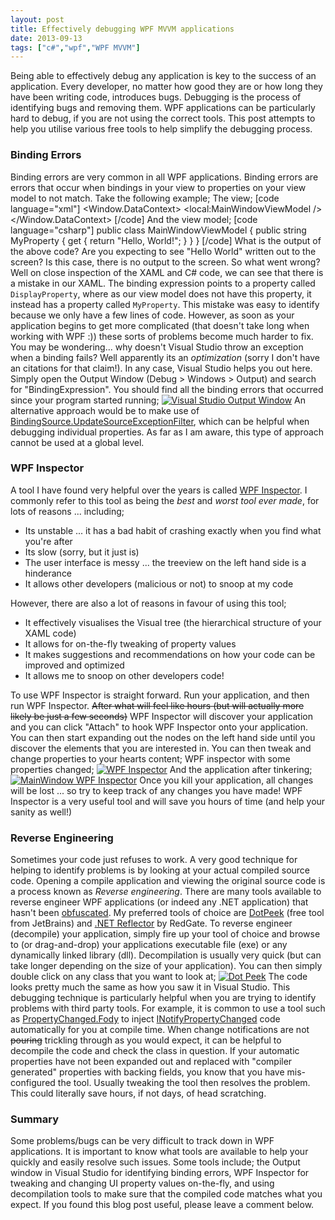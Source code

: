 ```yaml
---
layout: post
title: Effectively debugging WPF MVVM applications
date: 2013-09-13
tags: ["c#","wpf","WPF MVVM"]
---
```


Being able to effectively debug any application is key to the success of an application.  Every developer, no matter how good they are or how long they have been writing code, introduces bugs.  Debugging is the process of identifying bugs and removing them. WPF applications can be particularly hard to debug, if you are not using the correct tools.  This post attempts to help you utilise various free tools to help simplify the debugging process.

### **Binding Errors**

Binding errors are very common in all WPF applications.  Binding errors are errors that occur when bindings in your view to properties on your view model to not match.  Take the following example; The view; [code language="xml"] <Window x:Class="DebuggingWPF.MainWindow" xmlns="http://schemas.microsoft.com/winfx/2006/xaml/presentation" xmlns:x="http://schemas.microsoft.com/winfx/2006/xaml" xmlns:local="clr-namespace:DebuggingWPF" Title="MainWindow" Height="350" Width="525"> <Window.DataContext> <local:MainWindowViewModel /> </Window.DataContext> <Grid> <TextBlock Text="{Binding DisplayProperty, Mode=Oneway}" /> </Grid> </Window> [/code] And the view model; [code language="csharp"] public class MainWindowViewModel { public string MyProperty { get { return "Hello, World!"; } } } [/code] What is the output of the above code? Are you expecting to see "Hello World" written out to the screen? Is this case, there is no output to the screen. So what went wrong? Well on close inspection of the XAML and C# code, we can see that there is a mistake in our XAML. The binding expression points to a property called `DisplayProperty`, where as our view model does not have this property, it instead has a property called `MyProperty`. This mistake was easy to identify because we only have a few lines of code. However, as soon as your application begins to get more complicated (that doesn't take long when working with WPF :)) these sorts of problems become much harder to fix. You may be wondering... why doesn't Visual Studio throw an exception when a binding fails? Well apparently its an _optimization_ (sorry I don't have an citations for that claim!). In any case, Visual Studio helps you out here. Simply open the Output Window (Debug > Windows > Output) and search for "BindingExpression". You should find all the binding errors that occurred since your program started running; [![Visual Studio Output Window](https://developerhandbook.com/wp-content/uploads/2013/09/outputwindow1.png)](outputwindow1.png) An alternative approach would be to make use of [BindingSource.UpdateSourceExceptionFilter](http://msdn.microsoft.com/en-us/library/system.windows.data.binding.updatesourceexceptionfilter.aspx "BindingSource.UpdateSourceExceptionFilter"), which can be helpful when debugging individual properties. As far as I am aware, this type of approach cannot be used at a global level.

### **WPF Inspector**

A tool I have found very helpful over the years is called [WPF Inspector](http://wpfinspector.codeplex.com/ "WPF Inspector"). I commonly refer to this tool as being the _best_ and _worst tool ever made_, for lots of reasons ... including;

*   Its unstable ... it has a bad habit of crashing exactly when you find what you're after
*   Its slow (sorry, but it just is)
*   The user interface is messy ... the treeview on the left hand side is a hinderance
*   It allows other developers (malicious or not) to snoop at my code

However, there are also a lot of reasons in favour of using this tool;

*   It effectively visualises the Visual tree (the hierarchical structure of your XAML code)
*   It allows for on-the-fly tweaking of property values
*   It makes suggestions and recommendations on how your code can be improved and optimized
*   It allows me to snoop on other developers code!

To use WPF Inspector is straight forward. Run your application, and then run WPF Inspector. <strike>After what will feel like hours (but will actually more likely be just a few seconds)</strike> WPF Inspector will discover your application and you can click "Attach" to hook WPF Inspector onto your application. You can then start expanding out the nodes on the left hand side until you discover the elements that you are interested in. You can then tweak and change properties to your hearts content; WPF inspector with some properties changed; [![WPF Inspector](https://developerhandbook.com/wp-content/uploads/2013/09/wpfinspector1.png)](wpfinspector1.png) And the application after tinkering; [![MainWindow WPF Inspector](https://developerhandbook.com/wp-content/uploads/2013/09/mainwindowwpfinspector1.png)](mainwindowwpfinspector1.png) Once you kill your application, all changes will be lost ... so try to keep track of any changes you have made! WPF Inspector is a very useful tool and will save you hours of time (and help your sanity as well!)

### **Reverse Engineering**

Sometimes your code just refuses to work. A very good technique for helping to identify problems is by looking at your actual compiled source code. Opening a compile application and viewing the original source code is a process known as _Reverse engineering_. There are many tools available to reverse engineer WPF applications (or indeed any .NET application) that hasn't been [obfuscated](http://en.wikipedia.org/wiki/Obfuscation "Obfuscation"). My preferred tools of choice are [DotPeek](http://www.jetbrains.com/decompiler/ "DotPeek") (free tool from JetBrains) and [.NET Reflector](http://www.red-gate.com/products/dotnet-development/reflector/ ".NET Reflector") by RedGate. To reverse engineer (decompile) your application, simply fire up your tool of choice and browse to (or drag-and-drop) your applications executable file (exe) or any dynamically linked library (dll). Decompilation is usually very quick (but can take longer depending on the size of your application). You can then simply double click on any class that you want to look at; [![Dot Peek](https://developerhandbook.com/wp-content/uploads/2013/09/dotpeek1.png)](dotpeek1.png) The code looks pretty much the same as how you saw it in Visual Studio. This debugging technique is particularly helpful when you are trying to identify problems with third party tools. For example, it is common to use a tool such as [PropertyChanged.Fody](https://github.com/Fody/PropertyChanged "PropertyChanged.Fody") to inject [INotifyPropertyChanged](http://msdn.microsoft.com/en-us/library/system.componentmodel.inotifypropertychanged.aspx "INotifyPropertyChanged") code automatically for you at compile time. When change notifications are not <strike>pouring</strike> trickling through as you would expect, it can be helpful to decompile the code and check the class in question. If your automatic properties have not been expanded out and replaced with "compiler generated" properties with backing fields, you know that you have mis-configured the tool. Usually tweaking the tool then resolves the problem. This could literally save hours, if not days, of head scratching.

### **Summary**

Some problems/bugs can be very difficult to track down in WPF applications. It is important to know what tools are available to help your quickly and easily resolve such issues. Some tools include; the Output window in Visual Studio for identifying binding errors, WPF Inspector for tweaking and changing UI property values on-the-fly, and using decompilation tools to make sure that the compiled code matches what you expect. If you found this blog post useful, please leave a comment below.